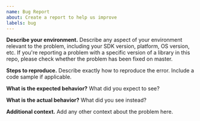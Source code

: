 ```yaml
---
name: Bug Report
about: Create a report to help us improve
labels: bug
---
```


**Describe your environment.** Describe any aspect of your environment relevant to the problem, including your SDK version, platform, OS version, etc. If you're reporting a problem with a specific version of a library in this repo, please check whether the problem has been fixed on master.

**Steps to reproduce.**
Describe exactly how to reproduce the error. Include a code sample if applicable.

**What is the expected behavior?**
What did you expect to see?

**What is the actual behavior?**
What did you see instead?

**Additional context.**
Add any other context about the problem here.
